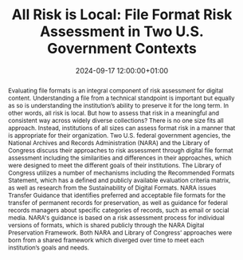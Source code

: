 ---
abstract: Evaluating file formats is an integral component of risk assessment for
  digital content. Understanding a file from a technical standpoint is important but
  equally as so is understanding the institution’s ability to preserve it for the
  long term. In other words, all risk is local. But how to assess that risk in a meaningful
  and consistent way across widely diverse collections? There is no one size fits
  all approach. Instead, institutions of all sizes can assess format risk in a manner
  that is appropriate for their organization. Two U.S. federal government agencies,
  the National Archives and Records Administration (NARA) and the Library of Congress
  discuss their approaches to risk assessment through digital file format assessment
  including the similarities and differences in their approaches, which were designed
  to meet the different goals of their institutions. The Library of Congress utilizes
  a number of mechanisms including the Recommended Formats Statement, which has a
  defined and publicly available evaluation criteria matrix, as well as research from
  the Sustainability of Digital Formats. NARA issues Transfer Guidance that identifies
  preferred and acceptable file formats for the transfer of permanent records for
  preservation, as well as guidance for federal records managers about specific categories
  of records, such as email or social media. NARA's guidance is based on a risk assessment
  process for individual versions of formats, which is shared publicly through the
  NARA Digital Preservation Framework. Both NARA and Library of Congress’ approaches
  were born from a shared framework which diverged over time to meet each institution’s
  goals and needs.
creators:
- Elizabeth England
- ' Hannah Wang'
- ' Kate Murray'
- ' Leslie Johnston'
- ' Theron Westervelt'
date: 2024-09-17 12:00:00+01:00
document_url: https://ipres2024.pubpub.org/pub/xtwb1guc/download/pdf
grand_parent: iPRES
institutions: []
keywords:
- governance, resourcing, and management for dp
- scaling up
landing_page_url: https://ipres2024.pubpub.org/pub/xtwb1guc/
language: eng
layout: publication
license: Creative Commons Attribution Share-Alike 4.0 (CC-BY-SA-4.0)
notes_url: https://docs.google.com/document/d/18q7nGVrhTj5qLOs3b-qg74krPB0yPTA0GoltsBuA2w0/edit#heading=h.aar4tupij1po
parent: iPRES 2024
publication_type: paper
size: null
slides_url: https://zenodo.org/records/13750624
source_name: iPRES
stream_url: https://www.archief.vlaanderen.be/archief/records/dossiers/5acb210228ce4315ae650812d056a482329eb83ed2dc42398a51505dc153be81/documents/bd35e0d952454965a64a917ee3741564b70655a27ed640c5aad0d31be3cee8ec
title: 'All Risk is Local: File Format Risk Assessment in Two U.S. Government Contexts'
year: 2024
---